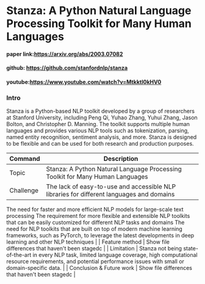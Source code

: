 # Stanza: A Python Natural Language Processing Toolkit for Many Human Languages

#### paper link:https://arxiv.org/abs/2003.07082
#### github: https://github.com/stanfordnlp/stanza
#### youtube:https://www.youtube.com/watch?v=Mtkktl0kHV0

### Intro
Stanza is a Python-based NLP toolkit developed by a group of researchers at Stanford University, including Peng Qi, Yuhao Zhang, Yuhui Zhang, Jason Bolton, and Christopher D. Manning. The toolkit supports multiple human languages and provides various NLP tools such as tokenization, parsing, named entity recognition, sentiment analysis, and more. Stanza is designed to be flexible and can be used for both research and production purposes.

| Command | Description |
| --- | --- |
| Topic | Stanza: A Python Natural Language Processing Toolkit for Many Human Languages |
| Challenge |The lack of easy-to-use and accessible NLP libraries for different languages and domains
 The need for faster and more efficient NLP models for large-scale text processing
The requirement for more flexible and extensible NLP toolkits that can be easily customized for different NLP tasks and domains
The need for NLP toolkits that are built on top of modern machine learning frameworks, such as PyTorch, to leverage the latest developments in deep learning and other NLP techniques
 |
| Feature method | Show file differences that haven't been stagedc |
| Limitation | Stanza not being state-of-the-art in every NLP task, limited language coverage, high computational resource requirements, and potential performance issues with small or domain-specific data. |
| Conclusion & Future work | Show file differences that haven't been stagedc |


